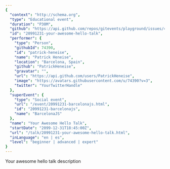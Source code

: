 ```yaml
---
{
  "context": "http://schema.org",
  "type": "Educational event",
  "duration": "P30M",
  "github": "https://api.github.com/repos/gitevents/playground/issues/4",
  "id": "20991231-your-awesome-hello-talk",
  "performer": {
    "type": "Person",
    "githubId": 74390,
    "id": "patrick-heneise",
    "name": "Patrick Heneise",
    "location": "Barcelona, Spain",
    "github": "PatrickHeneise",
    "gravatar": "",
    "url": "https://api.github.com/users/PatrickHeneise",
    "image": "https://avatars.githubusercontent.com/u/74390?v=3",
    "twitter": "YourTwitterHandle"
  },
  "superEvent": {
    "type": "Social event",
    "url": "/event/20991231-barcelonajs.html",
    "id": "20991231-barcelonajs",
    "name": "BarcelonaJS"
  },
  "name": "Your Awesome Hello Talk",
  "startDate": "2099-12-31T18:45:00Z",
  "url": "/talk/20991231-your-awesome-hello-talk.html",
  "inLanguage": "en | es",
  "level": "beginner | advanced | expert"
}
---
```



Your awesome hello talk description